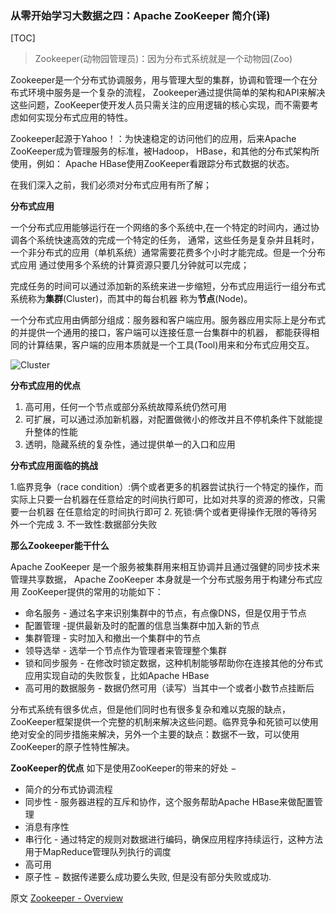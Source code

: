 ### 从零开始学习大数据之四：Apache ZooKeeper 简介(译)
[TOC]

> Zookeeper(动物园管理员)：因为分布式系统就是一个动物园(Zoo)

Zookeeper是一个分布式协调服务，用与管理大型的集群，协调和管理一个在分布式环境中服务是一个复杂的流程，
Zookeeper通过提供简单的架构和API来解决这些问题，ZooKeeper使开发人员只需关注的应用逻辑的核心实现，而不需要考虑如何实现分布式应用的特性。

Zookeeper起源于Yahoo！：为快速稳定的访问他们的应用，后来Apache ZooKeeper成为管理服务的标准，被Hadoop，
HBase，和其他的分布式架构所使用，例如： Apache HBase使用ZooKeeper看跟踪分布式数据的状态。

在我们深入之前，我们必须对分布式应用有所了解；

**分布式应用**

一个分布式应用能够运行在一个网络的多个系统中,在一个特定的时间内，通过协调各个系统快速高效的完成一个特定的任务，
通常，这些任务是复杂并且耗时，一个非分布式的应用（单机系统）通常需要花费多个小时才能完成。但是一个分布式应用
通过使用多个系统的计算资源只要几分钟就可以完成；

完成任务的时间可以通过添加新的系统来进一步缩短，分布式应用运行一组分布式系统称为**集群**(Cluster)，而其中的每台机器
称为**节点**(Node)。

一个分布式应用由俩部分组成：服务器和客户端应用。服务器应用实际上是分布式的并提供一个通用的接口，客户端可以连接任意一台集群中的机器，
都能获得相同的计算结果，客户端的应用本质就是一个工具(Tool)用来和分布式应用交互。

![Cluster](https://www.tutorialspoint.com/zookeeper/images/distributed_application.jpg)

**分布式应用的优点**

1. 高可用，任何一个节点或部分系统故障系统仍然可用
2. 可扩展，可以通过添加新机器，对配置做微小的修改并且不停机条件下就能提升整体的性能
3. 透明，隐藏系统的复杂性，通过提供单一的入口和应用

**分布式应用面临的挑战**

1.临界竞争（race condition）:俩个或者更多的机器尝试执行一个特定的操作，而实际上只要一台机器在任意给定的时间执行即可，比如对共享的资源的修改，只需要一台机器
   在任意给定的时间执行即可
2. 死锁:俩个或者更得操作无限的等待另外一个完成
3. 不一致性:数据部分失败

**那么Zookeeper能干什么**

Apache ZooKeeper 是一个服务被集群用来相互协调并且通过强健的同步技术来管理共享数据，
Apache ZooKeeper 本身就是一个分布式服务用于构建分布式应用
ZooKeeper提供的常用的功能如下：

- 命名服务 - 通过名字来识别集群中的节点，有点像DNS，但是仅用于节点
- 配置管理 -提供最新及时的配置的信息当集群中加入新的节点
- 集群管理 - 实时加入和撤出一个集群中的节点
- 领导选举 - 选举一个节点作为管理者来管理整个集群
- 锁和同步服务 - 在修改时锁定数据，这种机制能够帮助你在连接其他的分布式应用实现自动的失败恢复，比如Apache HBase
- 高可用的数据服务 - 数据仍然可用（读写）当其中一个或者小数节点挂断后

分布式系统有很多优点，但是他们同时也有很多复杂和难以克服的缺点，ZooKeeper框架提供一个完整的机制来解决这些问题。临界竞争和死锁可以使用绝对安全的同步措施来解决，另外一个主要的缺点：数据不一致，可以使用ZooKeeper的原子性特性解决。

**ZooKeeper的优点**
如下是使用ZooKeeper的带来的好处 −

- 简介的分布式协调流程
- 同步性 - 服务器进程的互斥和协作，这个服务帮助Apache HBase来做配置管理
- 消息有序性
- 串行化 - 通过特定的规则对数据进行编码，确保应用程序持续运行，这种方法用于MapReduce管理队列执行的调度
- 高可用
- 原子性 − 数据传递要么成功要么失败, 但是没有部分失败或成功.

原文 [Zookeeper - Overview](https://www.tutorialspoint.com/zookeeper/zookeeper_overview.htm)









